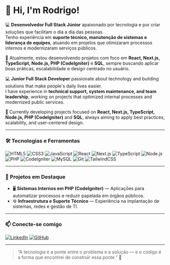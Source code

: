 # 👋 Hi, I'm Rodrigo!

💻 **Desenvolvedor Full Stack Júnior** apaixonado por tecnologia e por criar soluções que facilitam o dia a dia das pessoas.  
Tenho experiência em **suporte técnico, manutenção de sistemas e liderança de equipes**, atuando em projetos que otimizaram processos internos e modernizaram serviços públicos.

🚀 Atualmente, estou desenvolvendo projetos com foco em **React, Next.js, TypeScript, Node.js, PHP (CodeIgniter)** e **SQL**, sempre buscando aplicar boas práticas, escalabilidade e design centrado no usuário.

💻 **Junior Full Stack Developer** passionate about technology and building solutions that make people's daily lives easier.  
I have experience in **technical support, system maintenance, and team leadership**, working on projects that optimized internal processes and modernized public services.

🚀 Currently developing projects focused on **React, Next.js, TypeScript, Node.js, PHP (CodeIgniter)** and **SQL**, always aiming to apply best practices, scalability, and user-centered design.

---

### 🛠️ Tecnologias e Ferramentas

![HTML5](https://img.shields.io/badge/HTML5-E34F26?style=for-the-badge&logo=html5&logoColor=white)
![CSS3](https://img.shields.io/badge/CSS3-1572B6?style=for-the-badge&logo=css3&logoColor=white)
![JavaScript](https://img.shields.io/badge/JavaScript-F7DF1E?style=for-the-badge&logo=javascript&logoColor=black)
![React](https://img.shields.io/badge/React-20232A?style=for-the-badge&logo=react&logoColor=61DAFB)
![Next.js](https://img.shields.io/badge/Next.js-000000?style=for-the-badge&logo=nextdotjs&logoColor=white)
![TypeScript](https://img.shields.io/badge/TypeScript-007ACC?style=for-the-badge&logo=typescript&logoColor=white)
![Node.js](https://img.shields.io/badge/Node.js-43853D?style=for-the-badge&logo=node.js&logoColor=white)
![PHP](https://img.shields.io/badge/PHP-777BB4?style=for-the-badge&logo=php&logoColor=white)
![CodeIgniter](https://img.shields.io/badge/CodeIgniter-EF4223?style=for-the-badge&logo=codeigniter&logoColor=white)
![MySQL](https://img.shields.io/badge/MySQL-005C84?style=for-the-badge&logo=mysql&logoColor=white)
![Git](https://img.shields.io/badge/Git-F05033?style=for-the-badge&logo=git&logoColor=white)
![TailwindCSS](https://img.shields.io/badge/TailwindCSS-06B6D4?style=for-the-badge&logo=tailwindcss&logoColor=white)

---

### 📌 Projetos em Destaque

- 🖥️ **Sistemas Internos em PHP (CodeIgniter)** — Aplicações para automatizar processos e reduzir papelada em órgãos públicos.  
- ⚙️ **Infraestrutura e Suporte Técnico** — Experiência na implantação de sistemas, redes e gestão de TI.

---

### 📫 Conecte-se comigo  

[![LinkedIn](https://img.shields.io/badge/LinkedIn-0A66C2?style=for-the-badge&logo=linkedin&logoColor=white)](https://www.linkedin.com/in/rodrigosilvaweb/)
[![GitHub](https://img.shields.io/badge/GitHub-181717?style=for-the-badge&logo=github&logoColor=white)](https://github.com/rodrigosilvaweb)

---

> “A tecnologia é a ponte entre o problema e a solução — e o código é a forma que encontrei de construir essa ponte.” 🧩
